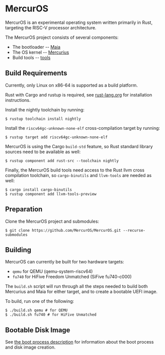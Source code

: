 # MercurOS

MercurOS is an experimental operating system written primarily in Rust,
targeting the RISC-V processor architecture.

The MercurOS project consists of several components:

 - The bootloader -- [Maia](https://github.com/MercurOS/maia)
 - The OS kernel -- [Mercurius](https://github.com/MercurOS/mercurius)
 - Build tools -- [tools](https://github.com/MercurOS/tools)

## Build Requirements

Currently, only Linux on x86-64 is supported as a build platform.

Rust with Cargo and rustup is required, see
[rust-lang.org](https://www.rust-lang.org/tools/install) for installation
instructions.

Install the nightly toolchain by running:
```
$ rustup toolchain install nightly
```

Install the `riscv64gc-unknown-none-elf` cross-compilation target by running:
```
$ rustup target add riscv64gc-unknown-none-elf
```

MercurOS is using the Cargo `build-std` feature, so Rust standard library
sources need to be available as well:
```
$ rustup component add rust-src --toolchain nightly
```

Finally, the MercurOS build tools need access to the Rust llvm cross
compilation toolchain, so `cargo-binutils` and `llvm-tools` are needed as well:
```
$ cargo install cargo-binutils
$ rustup component add llvm-tools-preview
```

## Preparation

Clone the MercurOS project and submodules:
```
$ git clone https://github.com/MercurOS/MercurOS.git --recurse-submodules
```

## Building

MercurOS can currently be built for two hardware targets:

 - `qemu` for QEMU (qemu-system-riscv64)
 - `fu740` for HiFive Freedom Unmatched (SiFive fu740-c000)

The `build.sh` script will run through all the steps needed to build both
Mercurius and Maia for either target, and to create a bootable UEFI image.

To build, run one of the following:
```
$ ./build.sh qemu # for QEMU
$ ./build.sh fu740 # for HiFive Unmatched
```

## Bootable Disk Image

See [the boot process description](doc/boot.md) for information about the boot
process and disk image creation.
